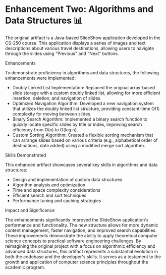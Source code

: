 # Enhancement Two: Algorithms and Data Structures :bar_chart:

The original artifact is a Java-based SlideShow application developed in the CS-250 course. This application displays a series of images and text descriptions about various travel destinations, allowing users to navigate through the slides using "Previous" and "Next" buttons.

Enhancements

To demonstrate proficiency in algorithms and data structures, the following enhancements were implemented:

- Doubly Linked List Implementation: Replaced the original array-based slide storage with a custom doubly linked list, allowing for more efficient insertion, deletion, and navigation of slides.
- Optimized Navigation Algorithm: Developed a new navigation system that utilizes the doubly linked list structure, providing constant-time O(1) complexity for moving between slides.
- Binary Search Algorithm: Implemented a binary search function to quickly locate specific slides by title or index, improving search efficiency from O(n) to O(log n).
- Custom Sorting Algorithm: Created a flexible sorting mechanism that can arrange slides based on various criteria (e.g., alphabetical order of destinations, date added) using a modified merge sort algorithm.


Skills Demonstrated

This enhanced artifact showcases several key skills in algorithms and data structures:

- Design and implementation of custom data structures
- Algorithm analysis and optimization
- Time and space complexity considerations
- Efficient search and sort techniques
- Performance tuning and caching strategies

Impact and Significance

The enhancements significantly improved the SlideShow application's performance and functionality. The new structure allows for more dynamic content management, faster navigation, and improved search capabilities. These improvements demonstrate the ability to apply theoretical computer science concepts to practical software engineering challenges. By reimagining the original project with a focus on algorithmic efficiency and advanced data structures, this artifact represents a substantial evolution in both the codebase and the developer's skills. It serves as a testament to the growth and application of computer science principles throughout the academic program.
